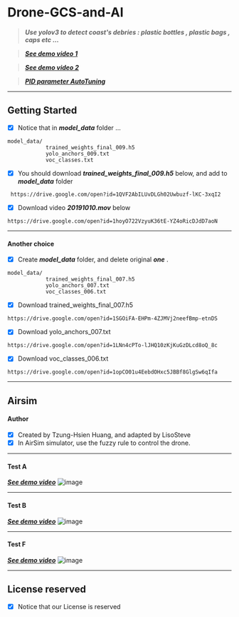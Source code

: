# Drone-GCS-and-AI
> ***Use yolov3 to detect coast's debries : plastic bottles , plastic bags , caps etc ...***

> ***[See demo video 1](https://drive.google.com/open?id=1H6hfDKPacrxpqa3XGIi3flVTbuDY8Ano)***

> ***[See demo video 2](https://drive.google.com/open?id=1Lma_kVY98y7Zlkeo5f46-ZTPgNvyxGDc)***

> ***[PID parameter AutoTuning](https://drive.google.com/open?id=12vV1WJXvEIu-ZyxeH2k5318cdNbjx9j2)***

<hr></hr>
<h2>Getting Started</h2>

>
- [x] Notice that in ***model_data***  folder ...
```bush
model_data/
            trained_weights_final_009.h5
            yolo_anchors_009.txt
            voc_classes.txt
 ```

- [x] You should download ***trained_weights_final_009.h5*** below, and add to ***model_data*** folder
```bush
 https://drive.google.com/open?id=1QVF2AbILUvDLGh02Uwbuzf-lKC-3xqI2
 ```
 
- [x] Download video ***20191010.mov*** below
```bush
https://drive.google.com/open?id=1hoyO722VzyuK36tE-YZ4oRicDJdD7aoN
```
 
 <hr></hr>
 <h4>Another choice</h4>
 
- [x] Create ***model_data*** folder, and delete original ***one*** .

```bush
model_data/
            trained_weights_final_007.h5
            yolo_anchors_007.txt
            voc_classes_006.txt 
```

- [x] Download trained_weights_final_007.h5
```bush
https://drive.google.com/open?id=1SGOiFA-EHPm-4ZJMVj2neefBmp-etnDS
```
- [x] Download yolo_anchors_007.txt
```bush
https://drive.google.com/open?id=1LNn4cPTo-lJHQ10zKjKuGzDLcd8oQ_8c
```
- [x] Download voc_classes_006.txt
```bush
https://drive.google.com/open?id=1opCO01u4EebdOHxc5JBBf8GlgSw6qIfa
```

<hr></hr>
<h2>Airsim</h2>
<h4>Author</h4>

- [x] Created by Tzung-Hsien Huang, and adapted by LisoSteve
- [x] In AirSim simulator, use the fuzzy rule to control the drone.
<hr></hr>
<h4>Test A</h4>

***[See demo video](https://drive.google.com/open?id=1oGbn28wQA_o-EyqqzDqoxLLuQZKde3WK)***
![image](https://github.com/LiaoSteve/Drone-GCS-and-AI/blob/django_app/airsim/ForAirSim/Data_gif_A.gif)
<hr></hr>
<h4>Test B</h4>

***[See demo video](https://drive.google.com/open?id=1G7rWvAg8GuQ7e9GqmgrFNUia2IaKj6rS)***
![image](https://github.com/LiaoSteve/Drone-GCS-and-AI/blob/django_app/airsim/ForAirSim/Data_gif_B.gif)
<hr></hr>
<h4>Test F</h4>

***[See demo video](https://drive.google.com/open?id=1KNb6ggzH0gUVQc07_ZdVgUQq8zr_T9sn)***
![image](https://github.com/LiaoSteve/Drone-GCS-and-AI/blob/django_app/airsim/ForAirSim/Data_gif_F.gif)
<hr></hr>
<h2>License reserved</h2>

- [x] Notice that our License is reserved
















